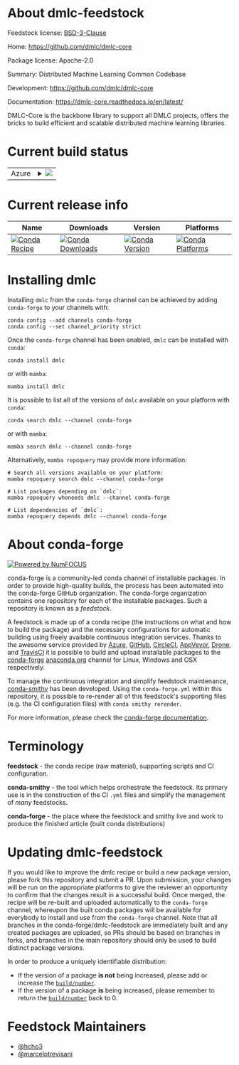 About dmlc-feedstock
====================

Feedstock license: [BSD-3-Clause](https://github.com/conda-forge/dmlc-feedstock/blob/main/LICENSE.txt)

Home: https://github.com/dmlc/dmlc-core

Package license: Apache-2.0

Summary: Distributed Machine Learning Common Codebase

Development: https://github.com/dmlc/dmlc-core

Documentation: https://dmlc-core.readthedocs.io/en/latest/

DMLC-Core is the backbone library to support all DMLC projects, offers the bricks to
build efficient and scalable distributed machine learning libraries.


Current build status
====================


<table>
    
  <tr>
    <td>Azure</td>
    <td>
      <details>
        <summary>
          <a href="https://dev.azure.com/conda-forge/feedstock-builds/_build/latest?definitionId=6671&branchName=main">
            <img src="https://dev.azure.com/conda-forge/feedstock-builds/_apis/build/status/dmlc-feedstock?branchName=main">
          </a>
        </summary>
        <table>
          <thead><tr><th>Variant</th><th>Status</th></tr></thead>
          <tbody><tr>
              <td>linux_64</td>
              <td>
                <a href="https://dev.azure.com/conda-forge/feedstock-builds/_build/latest?definitionId=6671&branchName=main">
                  <img src="https://dev.azure.com/conda-forge/feedstock-builds/_apis/build/status/dmlc-feedstock?branchName=main&jobName=linux&configuration=linux%20linux_64_" alt="variant">
                </a>
              </td>
            </tr><tr>
              <td>linux_aarch64</td>
              <td>
                <a href="https://dev.azure.com/conda-forge/feedstock-builds/_build/latest?definitionId=6671&branchName=main">
                  <img src="https://dev.azure.com/conda-forge/feedstock-builds/_apis/build/status/dmlc-feedstock?branchName=main&jobName=linux&configuration=linux%20linux_aarch64_" alt="variant">
                </a>
              </td>
            </tr><tr>
              <td>linux_ppc64le</td>
              <td>
                <a href="https://dev.azure.com/conda-forge/feedstock-builds/_build/latest?definitionId=6671&branchName=main">
                  <img src="https://dev.azure.com/conda-forge/feedstock-builds/_apis/build/status/dmlc-feedstock?branchName=main&jobName=linux&configuration=linux%20linux_ppc64le_" alt="variant">
                </a>
              </td>
            </tr><tr>
              <td>osx_64</td>
              <td>
                <a href="https://dev.azure.com/conda-forge/feedstock-builds/_build/latest?definitionId=6671&branchName=main">
                  <img src="https://dev.azure.com/conda-forge/feedstock-builds/_apis/build/status/dmlc-feedstock?branchName=main&jobName=osx&configuration=osx%20osx_64_" alt="variant">
                </a>
              </td>
            </tr><tr>
              <td>osx_arm64</td>
              <td>
                <a href="https://dev.azure.com/conda-forge/feedstock-builds/_build/latest?definitionId=6671&branchName=main">
                  <img src="https://dev.azure.com/conda-forge/feedstock-builds/_apis/build/status/dmlc-feedstock?branchName=main&jobName=osx&configuration=osx%20osx_arm64_" alt="variant">
                </a>
              </td>
            </tr><tr>
              <td>win_64</td>
              <td>
                <a href="https://dev.azure.com/conda-forge/feedstock-builds/_build/latest?definitionId=6671&branchName=main">
                  <img src="https://dev.azure.com/conda-forge/feedstock-builds/_apis/build/status/dmlc-feedstock?branchName=main&jobName=win&configuration=win%20win_64_" alt="variant">
                </a>
              </td>
            </tr>
          </tbody>
        </table>
      </details>
    </td>
  </tr>
</table>

Current release info
====================

| Name | Downloads | Version | Platforms |
| --- | --- | --- | --- |
| [![Conda Recipe](https://img.shields.io/badge/recipe-dmlc-green.svg)](https://anaconda.org/conda-forge/dmlc) | [![Conda Downloads](https://img.shields.io/conda/dn/conda-forge/dmlc.svg)](https://anaconda.org/conda-forge/dmlc) | [![Conda Version](https://img.shields.io/conda/vn/conda-forge/dmlc.svg)](https://anaconda.org/conda-forge/dmlc) | [![Conda Platforms](https://img.shields.io/conda/pn/conda-forge/dmlc.svg)](https://anaconda.org/conda-forge/dmlc) |

Installing dmlc
===============

Installing `dmlc` from the `conda-forge` channel can be achieved by adding `conda-forge` to your channels with:

```
conda config --add channels conda-forge
conda config --set channel_priority strict
```

Once the `conda-forge` channel has been enabled, `dmlc` can be installed with `conda`:

```
conda install dmlc
```

or with `mamba`:

```
mamba install dmlc
```

It is possible to list all of the versions of `dmlc` available on your platform with `conda`:

```
conda search dmlc --channel conda-forge
```

or with `mamba`:

```
mamba search dmlc --channel conda-forge
```

Alternatively, `mamba repoquery` may provide more information:

```
# Search all versions available on your platform:
mamba repoquery search dmlc --channel conda-forge

# List packages depending on `dmlc`:
mamba repoquery whoneeds dmlc --channel conda-forge

# List dependencies of `dmlc`:
mamba repoquery depends dmlc --channel conda-forge
```


About conda-forge
=================

[![Powered by
NumFOCUS](https://img.shields.io/badge/powered%20by-NumFOCUS-orange.svg?style=flat&colorA=E1523D&colorB=007D8A)](https://numfocus.org)

conda-forge is a community-led conda channel of installable packages.
In order to provide high-quality builds, the process has been automated into the
conda-forge GitHub organization. The conda-forge organization contains one repository
for each of the installable packages. Such a repository is known as a *feedstock*.

A feedstock is made up of a conda recipe (the instructions on what and how to build
the package) and the necessary configurations for automatic building using freely
available continuous integration services. Thanks to the awesome service provided by
[Azure](https://azure.microsoft.com/en-us/services/devops/), [GitHub](https://github.com/),
[CircleCI](https://circleci.com/), [AppVeyor](https://www.appveyor.com/),
[Drone](https://cloud.drone.io/welcome), and [TravisCI](https://travis-ci.com/)
it is possible to build and upload installable packages to the
[conda-forge](https://anaconda.org/conda-forge) [anaconda.org](https://anaconda.org/)
channel for Linux, Windows and OSX respectively.

To manage the continuous integration and simplify feedstock maintenance,
[conda-smithy](https://github.com/conda-forge/conda-smithy) has been developed.
Using the ``conda-forge.yml`` within this repository, it is possible to re-render all of
this feedstock's supporting files (e.g. the CI configuration files) with ``conda smithy rerender``.

For more information, please check the [conda-forge documentation](https://conda-forge.org/docs/).

Terminology
===========

**feedstock** - the conda recipe (raw material), supporting scripts and CI configuration.

**conda-smithy** - the tool which helps orchestrate the feedstock.
                   Its primary use is in the construction of the CI ``.yml`` files
                   and simplify the management of *many* feedstocks.

**conda-forge** - the place where the feedstock and smithy live and work to
                  produce the finished article (built conda distributions)


Updating dmlc-feedstock
=======================

If you would like to improve the dmlc recipe or build a new
package version, please fork this repository and submit a PR. Upon submission,
your changes will be run on the appropriate platforms to give the reviewer an
opportunity to confirm that the changes result in a successful build. Once
merged, the recipe will be re-built and uploaded automatically to the
`conda-forge` channel, whereupon the built conda packages will be available for
everybody to install and use from the `conda-forge` channel.
Note that all branches in the conda-forge/dmlc-feedstock are
immediately built and any created packages are uploaded, so PRs should be based
on branches in forks, and branches in the main repository should only be used to
build distinct package versions.

In order to produce a uniquely identifiable distribution:
 * If the version of a package **is not** being increased, please add or increase
   the [``build/number``](https://docs.conda.io/projects/conda-build/en/latest/resources/define-metadata.html#build-number-and-string).
 * If the version of a package **is** being increased, please remember to return
   the [``build/number``](https://docs.conda.io/projects/conda-build/en/latest/resources/define-metadata.html#build-number-and-string)
   back to 0.

Feedstock Maintainers
=====================

* [@hcho3](https://github.com/hcho3/)
* [@marcelotrevisani](https://github.com/marcelotrevisani/)

